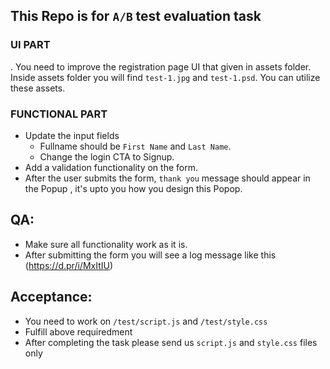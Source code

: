 ## This Repo is for `A/B` test evaluation task

 ### UI PART
. You need to improve the registration page UI that given in assets folder. Inside assets folder you will find `test-1.jpg` and `test-1.psd`. You can utilize these assets.

### FUNCTIONAL PART
  - Update the input fields 
    - Fullname should be `First Name` and `Last Name`.
    - Change the login CTA to Signup.
  - Add a validation functionality on the form.
  - After the user submits the form, `thank you` message should appear in the Popup , it's upto you how you design this Popop.

## QA:
- Make sure all functionality work as it is.
- After submitting the form you will see a log message like this (https://d.pr/i/MxItIU)

## Acceptance: 
- You need to work on `/test/script.js` and `/test/style.css` 
- Fulfill above requiredment
- After completing the task please send us `script.js` and `style.css` files only



